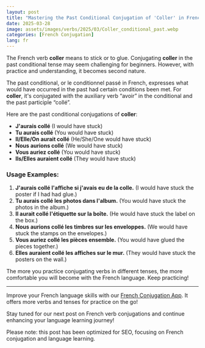 ```yaml
---
layout: post
title: "Mastering the Past Conditional Conjugation of 'Coller' in French"
date: 2025-03-28
image: assets/images/verbs/2025/03/Coller_conditional_past.webp
categories: [French Conjugation]
lang: fr
---
```


The French verb **coller** means to stick or to glue. Conjugating **coller** in the past conditional tense may seem challenging for beginners. However, with practice and understanding, it becomes second nature. 

The past conditional, or le conditionnel passé in French, expresses what would have occurred in the past had certain conditions been met. For **coller**, it's conjugated with the auxiliary verb “avoir” in the conditional and the past participle “collé”.

Here are the past conditional conjugations of **coller**:

- **J'aurais collé** (I would have stuck)
- **Tu aurais collé** (You would have stuck)
- **Il/Elle/On aurait collé** (He/She/One would have stuck)
- **Nous aurions collé** (We would have stuck)
- **Vous auriez collé** (You would have stuck)
- **Ils/Elles auraient collé** (They would have stuck)

### Usage Examples:

1. **J'aurais collé l'affiche si j'avais eu de la colle.** (I would have stuck the poster if I had had glue.)
2. **Tu aurais collé les photos dans l'album.** (You would have stuck the photos in the album.)
3. **Il aurait collé l'étiquette sur la boîte.** (He would have stuck the label on the box.)
4. **Nous aurions collé les timbres sur les enveloppes.** (We would have stuck the stamps on the envelopes.)
5. **Vous auriez collé les pièces ensemble.** (You would have glued the pieces together.)
6. **Elles auraient collé les affiches sur le mur.** (They would have stuck the posters on the wall.)

The more you practice conjugating verbs in different tenses, the more comfortable you will become with the French language. Keep practicing!

---

Improve your French language skills with our [French Conjugation App]({{site.appStore.url}}). It offers more verbs and tenses for practice on the go!

Stay tuned for our next post on French verb conjugations and continue enhancing your language learning journey!

Please note: this post has been optimized for SEO, focusing on French conjugation and language learning.